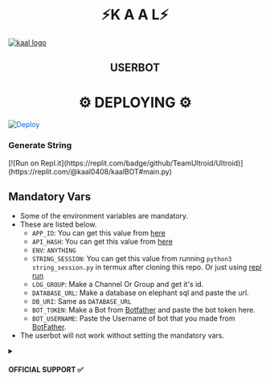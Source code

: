 <h1 align="center">⚡K A A L⚡</h1>


[![kaal logo](https://telegra.ph/file/f9b0c1b8534fad26d3c8f.jpg)](https://t.me/kaalsupport01)

<h2 align="center">USERBOT</h2>


<h1 align="center">⚙️ DEPLOYING ⚙️</h1>



    

<a href="https://dashboard.heroku.com/new?button-url=https%3A%2F%2Fgithub.com%2Fkaal0408%2FkaaluserBOT&template=https%3A%2F%2Fgithub.com%2Fkaal0408%2FkaaluserBOT" style="background-color: initial; box-sizing: border-box; color: #0366d6; text-decoration-line: none;"><img alt="Deploy" data-canonical-src="https://www.herokucdn.com/deploy/button.svg" src="https://camo.githubusercontent.com/83b0e95b38892b49184e07ad572c94c8038323fb/68747470733a2f2f7777772e6865726f6b7563646e2e636f6d2f6465706c6f792f627574746f6e2e737667" style="border-style: none; box-sizing: initial; max-width: 100%;" /></a></div>
</a>
<h3>Generate String </h3>
[![Run on Repl.it](https://replit.com/badge/github/TeamUltroid/Ultroid)](https://replit.com/@kaal0408/kaalBOT#main.py)


## Mandatory Vars

- Some of the environment variables are mandatory.
- These are listed below.
    - `APP_ID`:   You can get this value from [here](https://my.telegram.org)
    - `API_HASH`:   You can get this value from [here](https://my.telegram.org)
    - `ENV`:   `ANYTHING`
    - `STRING_SESSION`:   You can get this value from running `python3 string_session.py` in termux after cloning this repo. Or just using [repl run](https://repl.it/@itzgauravv/kaalBOT#main.py)
    - `LOG_GROUP`:   Make a Channel Or Group and get it's id.
    - `DATABASE_URL`:   Make a database on elephant sql and paste the url.
    - `DB_URI`:   Same as `DATABASE_URL`
    - `BOT_TOKEN`:   Make a Bot from [Botfather](https://t.me/botfather) and paste the bot token here.
    - `BOT_USERNAME`:   Paste the Username of bot that you made from [BotFather](https://t.me/botfather).
- The userbot will not work without setting the mandatory vars.

</details>

<details>
  <summary> <h4>OFFICIAL SUPPORT ✅</h4> </summary>

```
Get help regarding setting up 
your kaalBOT in our official 
support Group and get updates
notifications in Update Channel.
```

<a href="https://t.me/kaalsupport"><img src="https://img.shields.io/badge/Join-Support%20Channel-red.svg?style=for-the-badge&logo=Telegram"></a>

<a href="https://t.me/kaalsupport01"><img src="https://img.shields.io/badge/Join-Support%20Group-red.svg?style=for-the-badge&logo=Telegram"></a>





<details>
  <summary> <h4>• LICENSE •</h4> </summary>

![](https://www.gnu.org/graphics/gplv3-or-later.png)

Copyright (C) 2021 kaal-OP

Poject [kaalBOT](https://github.com/kaal-OP/kaalBOT) is free software: you can redistribute it and/or modify
it under the terms of the GNU General Public License as published by
the Free Software Foundation, either version 3 of the License, or
(at your option) any later version.

This program is distributed in the hope that it will be useful,
but WITHOUT ANY WARRANTY; without even the implied warranty of
MERCHANTABILITY or FITNESS FOR A PARTICULAR PURPOSE.  See the
GNU General Public License for more details.

You should have received a copy of the GNU General Public License
along with this program. If not, see <https://www.gnu.org/licenses/>.

</details>

<details>
  <summary> <h4>• Credits 🏅 •</h4> </summary>

• [kaal-OP](https://github.com/kaal0408):DEV

• [SHRVAN](https://github.com/shrvan42):DEV

• [Itzgauravv](https://github.com/itzgauravv):DEV

• [AuraXBot](https://github.com/AuraXNetwork/AuraXBot)

• [JaaduBot](https://github.com/Amberyt/JaaduBot)

• [CatUserbot](https://github.com/sandy1709/catuserbot)

• [MafiaBot](https://github.com/H1M4N5HU0P/MAFIA-BOT)

• [HellBot](https://github.com/Hellboy-OP/hellbot)

• [Uniborg](https://github.com/spechide/uniborg)


</details>

